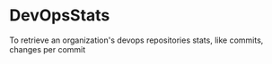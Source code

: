 # DevOpsStats
To retrieve an organization's devops repositories stats, like commits, changes per commit
